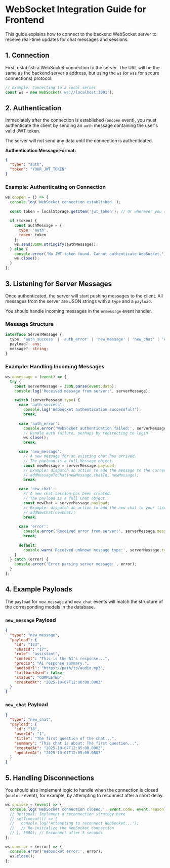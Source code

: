 # WebSocket Integration Guide for Frontend

This guide explains how to connect to the backend WebSocket server to receive real-time updates for chat messages and sessions.

## 1. Connection

First, establish a WebSocket connection to the server. The URL will be the same as the backend server's address, but using the `ws` (or `wss` for secure connections) protocol.

```javascript
// Example: Connecting to a local server
const ws = new WebSocket('ws://localhost:3001');
```

## 2. Authentication

Immediately after the connection is established (`onopen` event), you must authenticate the client by sending an `auth` message containing the user's valid JWT token.

The server will not send any data until the connection is authenticated.

**Authentication Message Format:**

```json
{
  "type": "auth",
  "token": "YOUR_JWT_TOKEN"
}
```

### Example: Authenticating on Connection

```javascript
ws.onopen = () => {
  console.log('WebSocket connection established.');
  
  const token = localStorage.getItem('jwt_token'); // Or wherever you store the token
  
  if (token) {
    const authMessage = {
      type: 'auth',
      token: token
    };
    ws.send(JSON.stringify(authMessage));
  } else {
    console.error('No JWT token found. Cannot authenticate WebSocket.');
    ws.close();
  }
};
```

## 3. Listening for Server Messages

Once authenticated, the server will start pushing messages to the client. All messages from the server are JSON strings with a `type` and a `payload`.

You should handle incoming messages in the `onmessage` event handler.

### Message Structure

```typescript
interface ServerMessage {
  type: 'auth_success' | 'auth_error' | 'new_message' | 'new_chat' | 'error';
  payload?: any;
  message?: string;
}
```

### Example: Handling Incoming Messages

```javascript
ws.onmessage = (event) => {
  try {
    const serverMessage = JSON.parse(event.data);
    console.log('Received message from server:', serverMessage);

    switch (serverMessage.type) {
      case 'auth_success':
        console.log('WebSocket authentication successful!');
        break;
        
      case 'auth_error':
        console.error('WebSocket authentication failed:', serverMessage.message);
        // Handle auth failure, perhaps by redirecting to login
        ws.close();
        break;

      case 'new_message':
        // A new message for an existing chat has arrived.
        // The payload is a full Message object.
        const newMessage = serverMessage.payload;
        // Example: dispatch an action to add the message to the correct chat in your state
        // addMessageToChat(newMessage.chatId, newMessage);
        break;

      case 'new_chat':
        // A new chat session has been created.
        // The payload is a full Chat object.
        const newChat = serverMessage.payload;
        // Example: dispatch an action to add the new chat to your list of chats
        // addNewChat(newChat);
        break;
        
      case 'error':
        console.error('Received error from server:', serverMessage.message);
        break;
        
      default:
        console.warn('Received unknown message type:', serverMessage.type);
    }
  } catch (error) {
    console.error('Error parsing server message:', error);
  }
};
```

## 4. Example Payloads

The `payload` for `new_message` and `new_chat` events will match the structure of the corresponding models in the database.

### `new_message` Payload

```json
{
  "type": "new_message",
  "payload": {
    "id": "123",
    "chatId": "17",
    "role": "assistant",
    "content": "This is the AI's response...",
    "precis": "AI response summary.",
    "audioUrl": "https://path/to/audio.mp3",
    "fallbackUsed": false,
    "status": "COMPLETED",
    "createdAt": "2025-10-07T12:00:00.000Z"
  }
}
```

### `new_chat` Payload

```json
{
  "type": "new_chat",
  "payload": {
    "id": "18",
    "userId": "1",
    "title": "The first question of the chat...",
    "summary": "This chat is about: The first question...",
    "createdAt": "2025-10-07T12:05:00.000Z",
    "updatedAt": "2025-10-07T12:05:00.000Z"
  }
}
```

## 5. Handling Disconnections

You should also implement logic to handle when the connection is closed (`onclose` event), for example, by attempting to reconnect after a short delay.

```javascript
ws.onclose = (event) => {
  console.log('WebSocket connection closed.', event.code, event.reason);
  // Optional: Implement a reconnection strategy here
  // setTimeout(() => {
  //   console.log('Attempting to reconnect WebSocket...');
  //   // Re-initialize the WebSocket connection
  // }, 5000); // Reconnect after 5 seconds
};

ws.onerror = (error) => {
  console.error('WebSocket error:', error);
  ws.close();
};
```
